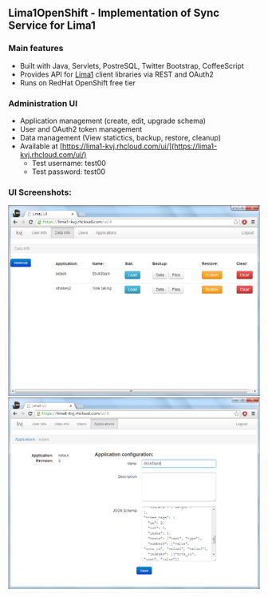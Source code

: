 ## Lima1OpenShift - Implementation of Sync Service for Lima1 ##

### Main features
* Built with Java, Servlets, PostreSQL, Twitter Bootstrap, CoffeeScript
* Provides API for [Lima1](https://github.com/kvj/Lima1) client libraries via REST and OAuth2
* Runs on RedHat OpenShift free tier

### Administration UI
* Application management (create, edit, upgrade schema)
* User and OAuth2 token management
* Data management (View statictics, backup, restore, cleanup)
* Available at [https://lima1-kvj.rhcloud.com/ui/](https://lima1-kvj.rhcloud.com/ui/)
  * Test username: test00
  * Test password: test00

### UI Screenshots:

![Data management](doc/lima100.png)
![Application data info](doc/lima101.png)
